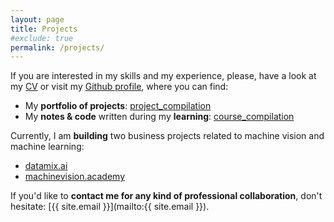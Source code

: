 ```yaml
---
layout: page
title: Projects
#exclude: true
permalink: /projects/
---
```


If you are interested in my skills and my experience, please, have a look at my [CV](https://github.com/mxagar) or visit my [Github profile](https://github.com/mxagar), where you can find:

- My **portfolio of projects**:
[project_compilation](https://github.com/mxagar/project_compilation)
- My **notes & code** written during my **learning**:
[course_compilation](https://github.com/mxagar/course_compilation)

Currently, I am **building** two business projects related to machine vision and machine learning:

- [datamix.ai](https://datamix.ai)
- [machinevision.academy](https://machinevision.academy)

If you'd like to **contact me for any kind of professional collaboration**, don't hesitate: [{{ site.email }}](mailto:{{ site.email }}).